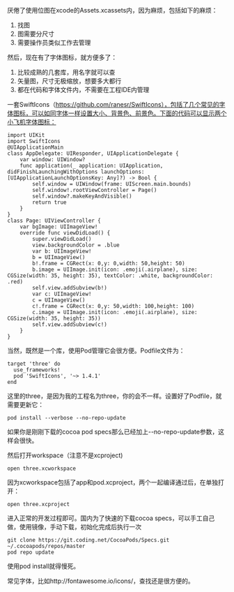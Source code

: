 厌倦了使用位图在xcode的Assets.xcassets内，因为麻烦，包括如下的麻烦：

1. 找图
2. 图需要分尺寸
3. 需要操作员类似工作去管理

然后，现在有了字体图标，就方便多了：

1. 比较成熟的几套库，用名字就可以查
2. 矢量图，尺寸无极缩放，想要多大都行
3. 都在代码和字体文件内，不需要在工程IDE内管理

一套SwiftIcons（https://github.com/ranesr/SwiftIcons），包括了几个常见的字体图标，可以如同字体一样设置大小、背景色、前景色。下面的代码可以显示两个小飞机字体图标：


    import UIKit
    import SwiftIcons
    @UIApplicationMain
    class AppDelegate: UIResponder, UIApplicationDelegate {
        var window: UIWindow?
        func application(_ application: UIApplication, didFinishLaunchingWithOptions launchOptions: [UIApplicationLaunchOptionsKey: Any]?) -> Bool {
            self.window = UIWindow(frame: UIScreen.main.bounds)
            self.window!.rootViewController = Page()
            self.window?.makeKeyAndVisible()
            return true
        }
    }
    class Page: UIViewController {
        var bgImage: UIImageView!
        override func viewDidLoad() {
            super.viewDidLoad()
            view.backgroundColor = .blue
            var b: UIImageView!
            b = UIImageView()
            b!.frame = CGRect(x: 0,y: 0,width: 50,height: 50)
            b.image = UIImage.init(icon: .emoji(.airplane), size: CGSize(width: 35, height: 35), textColor: .white, backgroundColor: .red)
            self.view.addSubview(b!)
            var c: UIImageView!
            c = UIImageView()
            c!.frame = CGRect(x: 0,y: 50,width: 100,height: 100)
            c.image = UIImage.init(icon: .emoji(.airplane), size: CGSize(width: 35, height: 35))
            self.view.addSubview(c!)
        }
    }
当然，既然是一个库，使用Pod管理它会很方便。Podfile文件为：

    target 'three' do
      use_frameworks!
      pod 'SwiftIcons', '~> 1.4.1'
    end

这里的three，是因为我的工程名为three，你的会不一样。设置好了Podfile，就需要更新它：

    pod install --verbose --no-repo-update  

如果你是刚刚下载的cocoa pod specs那么已经加上--no-repo-update参数，这样会很快。

然后打开workspace（注意不是xcproject)

    open three.xcworkspace
因为xcworkspace包括了app和pod.xcproject，两个一起编译通过后，在单独打开：

    open three.xcproject
    
进入正常的开发过程即可。国内为了快速的下载cocoa specs，可以手工自己做，使用镜像，手动下载，初始化完成后执行一次

    git clone https://git.coding.net/CocoaPods/Specs.git ~/.cocoapods/repos/master
    pod repo update

使用pod install就得慢死。


常见字体，比如http://fontawesome.io/icons/，查找还是很方便的。


